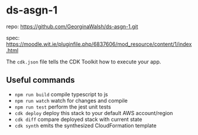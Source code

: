 # ds-asgn-1

repo: https://github.com/GeorginaWalsh/ds-asgn-1.git

spec: https://moodle.wit.ie/pluginfile.php/6837606/mod_resource/content/1/index.html

The `cdk.json` file tells the CDK Toolkit how to execute your app.

## Useful commands

* `npm run build`   compile typescript to js
* `npm run watch`   watch for changes and compile
* `npm run test`    perform the jest unit tests
* `cdk deploy`      deploy this stack to your default AWS account/region
* `cdk diff`        compare deployed stack with current state
* `cdk synth`       emits the synthesized CloudFormation template
